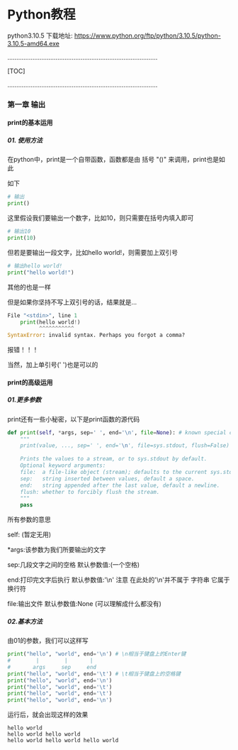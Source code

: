 # Python教程



python3.10.5 下载地址: https://www.python.org/ftp/python/3.10.5/python-3.10.5-amd64.exe

…………………………………………………………………………

[TOC]

…………………………………………………………………………

### 第一章  输出



#### print的基本运用



##### 01. 使用方法

在python中，print是一个自带函数，函数都是由 括号 "()" 来调用，print也是如此

如下

```python
# 输出
print()
```



这里假设我们要输出一个数字，比如10，则只需要在括号内填入即可

```python
# 输出10
print(10)
```



但若是要输出一段文字，比如hello world!，则需要加上双引号

```python
# 输出hello world!
print("hello world!")
```

其他的也是一样

但是如果你坚持不写上双引号的话，结果就是...

```python
File "<stdin>", line 1
    print(hello world!)
          ^^^^^^^^^^^
SyntaxError: invalid syntax. Perhaps you forgot a comma?
```

报错！！！

当然，加上单引号(' ')也是可以的



#### print的高级运用

##### 01.更多参数

print还有一些小秘密，以下是print函数的源代码

```python
def print(self, *args, sep=' ', end='\n', file=None): # known special case of print
    """
    print(value, ..., sep=' ', end='\n', file=sys.stdout, flush=False)
    
    Prints the values to a stream, or to sys.stdout by default.
    Optional keyword arguments:
    file:  a file-like object (stream); defaults to the current sys.stdout.
    sep:   string inserted between values, default a space.
    end:   string appended after the last value, default a newline.
    flush: whether to forcibly flush the stream.
    """
    pass
```

所有参数的意思

self: (暂定无用)

*args:该参数为我们所要输出的文字

sep:几段文字之间的空格         默认参数值:(一个空格)

end:打印完文字后执行            默认参数值:'\n'             注意 在此处的'\n'并不属于 字符串 它属于换行符

file:输出文件                            默认参数值:None        (可以理解成什么都没有)



##### 02.基本方法

由01的参数，我们可以这样写

```python
print("hello", "world", end='\n') # \n相当于键盘上的Enter键
#        |        |       |
#       args     sep     end
print("hello", "world", end='\t') # \t相当于键盘上的空格键
print("hello", "world", end='\n')
print("hello", "world", end='\t')
print("hello", "world", end='\t')
print("hello", "world", end='\n')
```



运行后，就会出现这样的效果

```-
hello world
hello world	hello world
hello world	hello world	hello world
```

